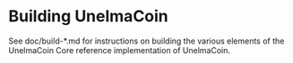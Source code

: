 Building UnelmaCoin
================

See doc/build-*.md for instructions on building the various
elements of the UnelmaCoin Core reference implementation of UnelmaCoin.
